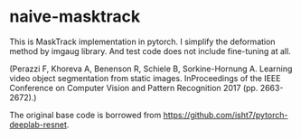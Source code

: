 # naive-masktrack

This is MaskTrack implementation in pytorch.
I simplify the deformation method by imgaug library.
And test code does not include fine-tuning at all.

(Perazzi F, Khoreva A, Benenson R, Schiele B, Sorkine-Hornung A. Learning video object segmentation from static images. InProceedings of the IEEE Conference on Computer Vision and Pattern Recognition 2017 (pp. 2663-2672).)



The original base code is borrowed from https://github.com/isht7/pytorch-deeplab-resnet.
